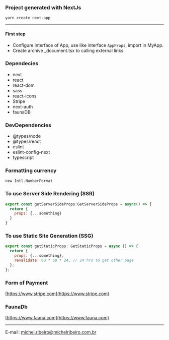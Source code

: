 ### Project generated with NextJs

```
yarn create next-app
```

---
#### First step
- Configure interface of App, use like interface `AppProps`, import in MyApp.
- Create archive _document.tsx to calling external links.
### Dependecies
- next
- react
- react-dom
- sass
- react-icons
- Stripe
- next-auth
- faunaDB


### DevDependencies

- @types/node
- @types/react
- eslint
- eslint-config-next
- typescript

### Formatting currency

```
new Intl.NumberFormat
```

### To use Server Side Rendering (SSR)

```javascript
export const getServerSideProps:GetServerSideProps = async() => {
  return {
    props: {...something}
  }
}
```

### To use Static Site Generation (SSG)

```javascript
export const getStaticProps: GetStaticProps = async () => {
  return {
    props: {...something},
    revalidate: 60 * 60 * 24, // 24 hrs to get other page
  };
};
```
### Form of Payment
[https://www.stripe.com](https://www.stripe.com)

### FaunaDb
[https://www.fauna.com](https://www.fauna.com)


---
E-mail: [michel.ribeiro@michelribeiro.com.br](mailto:michel.ribeiro@michelribeiro.com.br)